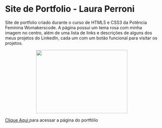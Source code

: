 
# Site de Portfolio - Laura Perroni

Site de portfolio criado durante o curso de HTML5 e CSS3 da Potência Feminina Womakerscode. A página possui um tema rosa com minha imagem no centro, além de uma lista de links e descrições de alguns dos meus projetos do LinkedIn, cada um com um botão funcional para visitar os projetos.

<p align="center">
<img src="https://github.com/lauraperroni/site-portfolio-curso/assets/101422414/e9dc438d-6b95-4652-a13c-c193bde82627" width="300" height="208">
</p>


 <p><a href="https://lauraperroni.github.io/site-portfolio-curso/" target="_blank">Clique Aqui </a>para acessar a página do portfólio</p>

